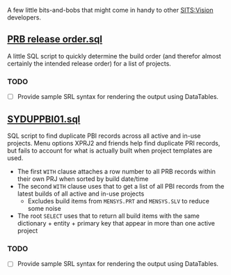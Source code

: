 A few little bits-and-bobs that might come in handy to other [SITS:Vision](https://www.tribalgroup.com/solutions/student-information-systems/sits-vision) developers.

## [PRB release order.sql]()

A little SQL script to quickly determine the build order (and therefor almost certainly the intended release order) for a list of projects.

### TODO

- [ ] Provide sample SRL syntax for rendering the output using DataTables.

## [SYDUPPBI01.sql]()

SQL script to find duplicate PBI records across all active and in-use projects. Menu options XPRJ2 and friends help find duplicate PRI records, but fails to account for what is actually built when project templates are used.

* The first `WITH` clause attaches a row number to all PRB records within their own PRJ when sorted by build date/time
* The second `WITH` clause uses that to get a list of all PBI records from the latest builds of all active and in-use projects
    * Excludes build items from `MENSYS.PRT` and `MENSYS.SLV` to reduce some noise
* The root `SELECT` uses that to return all build items with the same dictionary + entity + primary key that appear in more than one active project

### TODO

- [ ] Provide sample SRL syntax for rendering the output using DataTables.
